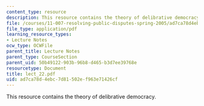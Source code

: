 ```yaml
---
content_type: resource
description: This resource contains the theory of delibrative democracy.
file: /courses/11-007-resolving-public-disputes-spring-2005/ad7ca78d4ebc7d81502ef963e71426cf_lect_22.pdf
file_type: application/pdf
learning_resource_types:
- Lecture Notes
ocw_type: OCWFile
parent_title: Lecture Notes
parent_type: CourseSection
parent_uid: 50b49122-903b-96b8-d465-b3d7ee39768e
resourcetype: Document
title: lect_22.pdf
uid: ad7ca78d-4ebc-7d81-502e-f963e71426cf
---
```

This resource contains the theory of delibrative democracy.


